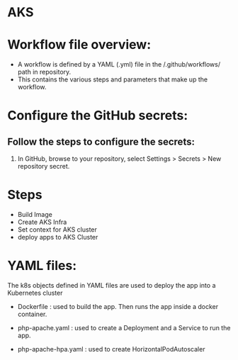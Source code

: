 # AKS

# Workflow file overview:
- A workflow is defined by a YAML (.yml) file in the /.github/workflows/ path in repository.
- This contains the various steps and parameters that make up the workflow.

# Configure the GitHub secrets:
## Follow the steps to configure the secrets:
1. In GitHub, browse to your repository, select Settings > Secrets > New repository secret.

# Steps 

- Build Image
- Create AKS Infra
- Set context for AKS cluster
- deploy apps to AKS Cluster

# YAML files:
  The k8s objects defined in YAML files are used to deploy the app into a Kubernetes cluster

- Dockerfile :  used to build the app. Then runs the app inside a docker container.

- php-apache.yaml : used to create a Deployment and a Service to run the app.

- php-apache-hpa.yaml : used to create HorizontalPodAutoscaler
